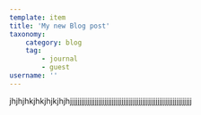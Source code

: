 ```yaml
---
template: item
title: 'My new Blog post'
taxonomy:
    category: blog
    tag:
        - journal
        - guest
username: ''
---
```


jhjhjhkjhkjhjkjhjhjjjjjjjjjjjjjjjjjjjjjjjjjjjjjjjjjjjjjjjjjjjjjjjjjjjjjjjjjjjjjjjj